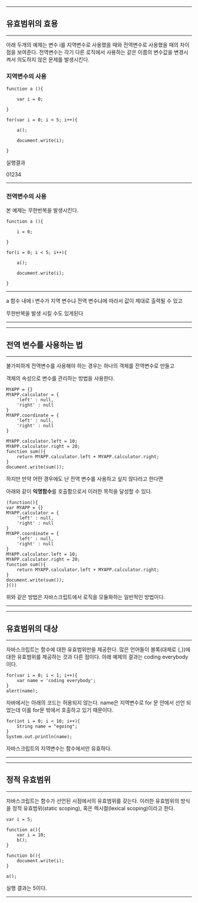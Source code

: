 ***
## 유효범위의 효용
***
아래 두개의 예제는 변수 i를 지역변수로 사용했을 때와 전역변수로 사용했을 때의 차이점을 보여준다. 전역변수는 각기 다른 로직에서 사용하는 같은 이름의 변수값을 변경시켜서 의도하지 않은 문제를 발생시킨다.

### 지역변수의 사용

    function a (){

        var i = 0;

    }

    for(var i = 0; i < 5; i++){

        a();

        document.write(i);

    }

실행결과

01234

***
### 전역변수의 사용

본 예제는 무한반복을 발생시킨다. 

    function a (){

        i = 0;

    }

    for(i = 0; i < 5; i++){

        a();

        document.write(i);

    }

***

a 함수 내에 i 변수가 지역 변수냐 전역 변수냐에 따라서 값이 제대로 출력될 수 있고

무한반복을 발생 시킬 수도 있게된다

***
***
## 전역 변수를 사용하는 법
***
불가피하게 전역변수를 사용해야 하는 경우는 하나의 객체를 전역변수로 만들고 

객체의 속성으로 변수를 관리하는 방법을 사용한다.

    MYAPP = {}
    MYAPP.calculator = {
        'left' : null,
        'right' : null
    }
    MYAPP.coordinate = {
        'left' : null,
        'right' : null
    }
    
    MYAPP.calculator.left = 10;
    MYAPP.calculator.right = 20;
    function sum(){
        return MYAPP.calculator.left + MYAPP.calculator.right;
    }
    document.write(sum());


하지만 만약 어떤 경우에도 난 전역 변수를 사용하고 싶지 않다라고 한다면

아래와 같이 <b>익명함수</b>를 호출함으로서 이러한 목적을 달성할 수 있다.

    
    (function(){
    var MYAPP = {}
    MYAPP.calculator = {
        'left' : null,
        'right' : null
    }
    MYAPP.coordinate = {
        'left' : null,
        'right' : null
    }
    MYAPP.calculator.left = 10;
    MYAPP.calculator.right = 20;
    function sum(){
        return MYAPP.calculator.left + MYAPP.calculator.right;
    }
    document.write(sum());
    }())


위와 같은 방법은 자바스크립트에서 로직을 모듈화하는 일반적인 방법이다. 


***
***
## 유효범위의 대상
***
자바스크립트는 함수에 대한 유효범위만을 제공한다. 많은 언어들이 블록(대체로 {,})에 대한 유효범위를 제공하는 것과 다른 점이다. 아래 예제의 결과는 coding everybody이다.

    for(var i = 0; i < 1; i++){
        var name = 'coding everybody';
    }
    alert(name);

자바에서는 아래의 코드는 허용되지 않는다. name은 지역변수로 for 문 안에서 선언 되었는데 이를 for문 밖에서 호출하고 있기 때문이다.

    for(int i = 0; i < 10; i++){
        String name = "egoing";
    }
    System.out.println(name);
자바스크립트의 지역변수는 함수에서만 유효하다.

***
***
## 정적 유효범위
***

자바스크립트는 함수가 선언된 시점에서의 유효범위를 갖는다. 이러한 유효범위의 방식을 정적 유효범위(static scoping), 혹은 렉시컬(lexical scoping)이라고 한다. 

    var i = 5;
    
    function a(){
        var i = 10;
        b();
    }
    
    function b(){
        document.write(i);
    }
    
    a();
실행 결과는 5이다.
***